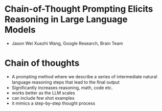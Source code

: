 # Chain-of-Thought Prompting Elicits Reasoning in Large Language Models
- Jason Wei Xuezhi Wang, Google Research, Brain Team

# Chain of thoughts
- A prompting method where we describe a series of intermediate natural language reasoning steps that lead to the ﬁnal output
- Significantly increases reasoning, math, code etc.
- works better as the LLM scales
- can include few shot examples
- it mimics a step-by-step thought process